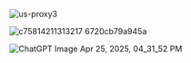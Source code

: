 ![us-proxy3](https://github.com/user-attachments/assets/784ceab6-71c0-4722-b65b-0f0c0a11910f)

![c75814211313217 6720cb79a945a](https://github.com/user-attachments/assets/2e70a0e4-dee2-4eee-a3f6-3a5bcce59c60)

![ChatGPT Image Apr 25, 2025, 04_31_52 PM](https://github.com/user-attachments/assets/494113e5-fbb7-46e3-91f3-62feee8cbb39)
